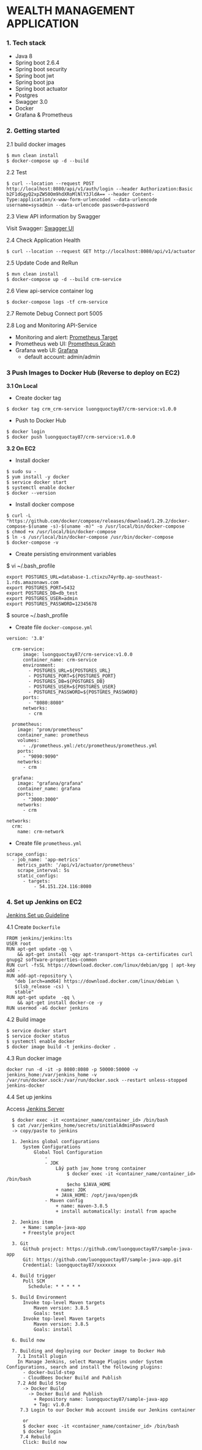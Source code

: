 # WEALTH MANAGEMENT APPLICATION
### 1. Tech stack
- Java 8
- Spring boot 2.6.4
- Spring boot security
- Spring boot jwt
- Spring boot jpa
- Spring boot actuator
- Postgres
- Swagger 3.0
- Docker
- Grafana & Prometheus

### 2. Getting started

2.1 build docker images
```
$ mvn clean install
$ docker-compose up -d --build
```

2.2 Test
```
$ curl --location --request POST http://localhost:8080/api/v1/auth/login --header Authorization:Basic b2F1dGgyQ2xpZW50Om9hdXRoMlNlY3JldA== --header Content-Type:application/x-www-form-urlencoded --data-urlencode username=sysadmin --data-urlencode password=password
```

2.3 View API information by Swagger

Visit Swagger:  [Swagger UI](http://localhost:8080/api/v1/swagger-ui.html)


2.4 Check Application Health
```
$ curl --location --request GET http://localhost:8080/api/v1/actuator
```

2.5 Update Code and ReRun
```
$ mvn clean install
$ docker-compose up -d --build crm-service
```
 
2.6 View api-service container log
```
$ docker-compose logs -tf crm-service
```

2.7 Remote Debug
Connect port 5005

2.8 Log and Monitoring API-Service
    
- Monitoring and alert: [Prometheus Target](http://localhost:9090/targets)
- Prometheus web UI: [Prometheus Graph](http://localhost:9090/graph)
- Grafana web UI: [Grafana](http://localhost:3000)
  - default account: admin/admin
    


### 3 Push Images to Docker Hub (Reverse to deploy on EC2)
**3.1 On Local**
- Create docker tag
```
$ docker tag crm_crm-service luongquoctay87/crm-service:v1.0.0
```

- Push to Docker Hub
```
$ docker login
$ docker push luongquoctay87/crm-service:v1.0.0
```

**3.2 On EC2**

- Install docker
```
$ sudo su -
$ yum install -y docker
$ service docker start
$ systemctl enable docker
$ docker --version
```

- Install docker compose
```
$ curl -L "https://github.com/docker/compose/releases/download/1.29.2/docker-compose-$(uname -s)-$(uname -m)" -o /usr/local/bin/docker-compose
$ chmod +x /usr/local/bin/docker-compose
$ ln -s /usr/local/bin/docker-compose /usr/bin/docker-compose
$ docker-compose -v
```

- Create persisting environment variables

$ vi ~/.bash_profile
  ```
  export POSTGRES_URL=database-1.ctixzu74yr0p.ap-southeast-1.rds.amazonaws.com
  export POSTGRES_PORT=5432
  export POSTGRES_DB=db_test
  export POSTGRES_USER=admin
  export POSTGRES_PASSWORD=12345678
  ```
$ source ~/.bash_profile


- Create file `docker-compose.yml`
```
version: '3.8'

  crm-service:
      image: luongquoctay87/crm-service:v1.0.0
      container_name: crm-service
      environment:
        - POSTGRES_URL=${POSTGRES_URL}
        - POSTGRES_PORT=${POSTGRES_PORT}
        - POSTGRES_DB=${POSTGRES_DB}
        - POSTGRES_USER=${POSTGRES_USER}
        - POSTGRES_PASSWORD=${POSTGRES_PASSWORD}
      ports:
        - "8080:8080"
      networks:
        - crm

  prometheus:
    image: "prom/prometheus"
    container_name: prometheus
    volumes:
      - ./prometheus.yml:/etc/prometheus/prometheus.yml
    ports:
      - "9090:9090"
    networks:
      - crm

  grafana:
    image: "grafana/grafana"
    container_name: grafana
    ports:
      - "3000:3000"
    networks:
      - crm

networks:
  crm:
    name: crm-network

```

- Create file `prometheus.yml`
```
scrape_configs:
  - job_name: 'app-metrics'
    metrics_path: '/api/v1/actuator/prometheus'
    scrape_interval: 5s
    static_configs:
      - targets:
          - 54.151.224.116:8080
```

### 4. Set up Jenkins on EC2
[Jenkins Set up Guideline](https://www.section.io/engineering-education/building-a-java-application-with-jenkins-in-docker/)

4.1 Create `Dockerfile`
```
FROM jenkins/jenkins:lts
USER root
RUN apt-get update -qq \
	&& apt-get install -qqy apt-transport-https ca-certificates curl gnupg2 software-properties-common
RUN curl -fsSL https://download.docker.com/linux/debian/gpg | apt-key add -
RUN add-apt-repository \
   "deb [arch=amd64] https://download.docker.com/linux/debian \
   $(lsb_release -cs) \
   stable"
RUN apt-get update  -qq \
	&& apt-get install docker-ce -y
RUN usermod -aG docker jenkins
```

4.2 Build image
```
$ service docker start
$ service docker status
$ systemctl enable docker
$ docker image build -t jenkins-docker .
```

4.3 Run docker image
```
docker run -d -it -p 8080:8080 -p 50000:50000 -v jenkins_home:/var/jenkins_home -v /var/run/docker.sock:/var/run/docker.sock --restart unless-stopped jenkins-docker
```

4.4 Set up jenkins

Access [Jenkins Server](http://localhost:8081) 
```
  $ docker exec -it <container_name/container_id> /bin/bash
  $ cat /var/jenkins_home/secrets/initialAdminPassword
  -> copy/paste to jenkins

  1. Jenkins global configurations
      System Configurations
          Global Tool Configuration
              - 
              - JDK
                  Lấy path jav_home trong container
                      $ docker exec -it <container_name/container_id> /bin/bash
                      $echo $JAVA_HOME
                  + name: JDK
                  + JAVA_HOME: /opt/java/openjdk
              - Maven config
                  + name: maven-3.8.5
                  + install automatically: install from apache
              
  2. Jenkins item
      + Name: sample-java-app
      + Freestyle project
  
  3. Git
      Github project: https://github.com/luongquoctay87/sample-java-app
      Git: https://github.com/luongquoctay87/sample-java-app.git
      Credential: luongquoctay87/xxxxxxx
      
  4. Build trigger
      Poll SCM
        Schedule: * * * * *
      
  5. Build Environment
      Invoke top-level Maven targets
          Maven version: 3.8.5
          Goals: test
      Invoke top-level Maven targets
          Maven version: 3.8.5
          Goals: install
          
  6. Build now
  
  7. Building and deploying our Docker image to Docker Hub
    7.1 Install plugin
    In Manage Jenkins, select Manage Plugins under System Configurations, search and install the following plugins:
      - docker-build-step
      - CloudBees Docker Build and Publish
    7.2 Add Build Step
      -> Docker Build
        -> Docker Build and Publish
          + Repository name: luongquoctay87/sample-java-app
          + Tag: v1.0.0
     7.3 Login to our Docker Hub account inside our Jenkins container
      
      or
      $ docker exec -it <container_name/container_id> /bin/bash
      $ docker login
     7.4 Rebuild
      Click: Build now
     
``` 
